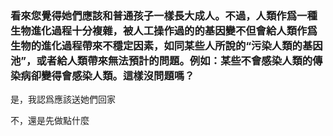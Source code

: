 ### 看來您覺得她們應該和普通孩子一樣長大成人。不過，人類作爲一種生物進化過程十分複雜，被人工操作過的的基因變不但會給人類作爲生物的進化過程帶來不穩定因素，如同某些人所說的“污染人類的基因池”，或者給人類帶來無法預計的問題。例如：某些不會感染人類的傳染病卻變得會感染人類。這樣沒問題嗎？

是，我認爲應該送她們回家

不，還是先做點什麼

